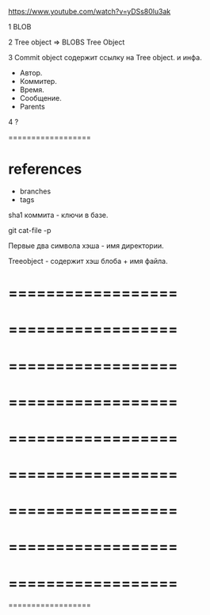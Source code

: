 https://www.youtube.com/watch?v=yDSs80lu3ak

1 BLOB

2 Tree object => BLOBS Tree Object

3 Commit object
содержит ссылку на Tree object.
и инфа.
* Автор.
* Коммитер.
* Время.
* Сообщение.
* Parents

4 ?

==================

# references

* branches
* tags

sha1 коммита - ключи в базе.

git cat-file -p <sha1>

Первые два символа хэша - имя директории.

Treeobject - содержит хэш блоба + имя файла.








==================
==================
==================
==================

==================
==================
==================
==================
==================
==================
==================
==================
==================
==================
==================
==================
==================
==================
==================
